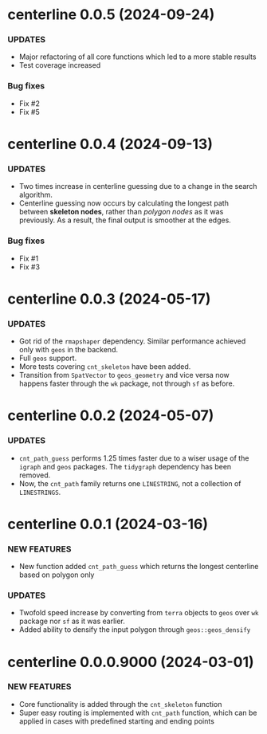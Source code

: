 centerline 0.0.5 (2024-09-24)
=========================

### UPDATES

  * Major refactoring of all core functions which led to a more stable results
  * Test coverage increased

### Bug fixes
  * Fix #2
  * Fix #5

centerline 0.0.4 (2024-09-13)
=========================

### UPDATES

  * Two times increase in centerline guessing due to 
  a change in the search algorithm.
  * Centerline guessing now occurs by calculating the longest path 
  between **skeleton nodes**, rather than *polygon nodes* as it was previously. 
  As a result, the final output is smoother at the edges.

### Bug fixes
  * Fix #1
  * Fix #3

centerline 0.0.3 (2024-05-17)
=========================

### UPDATES

  * Got rid of the `rmapshaper` dependency. Similar performance achieved only 
  with `geos` in the backend.
  * Full `geos` support.
  * More tests covering `cnt_skeleton` have been added.
  * Transition from `SpatVector` to `geos_geometry` and vice versa now happens 
  faster through the `wk` package, not through `sf` as before.

centerline 0.0.2 (2024-05-07)
=========================

### UPDATES

  * `cnt_path_guess` performs 1.25 times faster due to a wiser usage of 
  the `igraph` and `geos` packages. The `tidygraph` dependency has been removed.
  * Now, the `cnt_path` family returns one `LINESTRING`, 
  not a collection of `LINESTRINGS`.

centerline 0.0.1 (2024-03-16)
=========================

### NEW FEATURES

  * New function added `cnt_path_guess` which returns the longest centerline 
  based on polygon only

### UPDATES

  * Twofold speed increase by converting from `terra` objects to `geos` over 
  `wk` package nor `sf` as it was earlier.
  * Added ability to densify the input polygon through `geos::geos_densify`


centerline 0.0.0.9000 (2024-03-01)
=========================

### NEW FEATURES

  * Core functionality is added through the `cnt_skeleton` function
  * Super easy routing is implemented with `cnt_path` function, which can be 
  applied in cases with predefined starting and ending points
